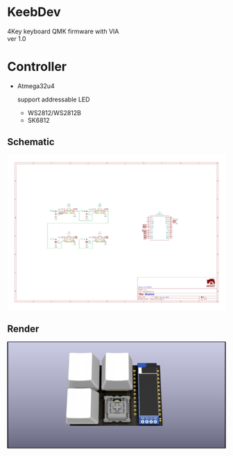 # KeebDev    
4Key keyboard QMK firmware with VIA  
ver 1.0  

# Controller
  - Atmega32u4  
  
    support addressable LED
    - WS2812/WS2812B
    - SK6812  
## Schematic
![](image/2KeyKeeb.png)

## Render
![](image/2KeyKeeb_render.jpg)
